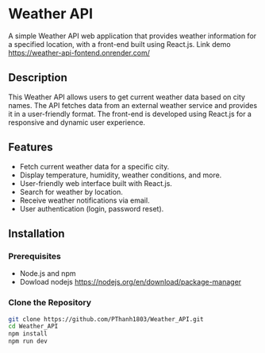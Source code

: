 # Weather API

A simple Weather API web application that provides weather information for a specified location, with a front-end built using React.js.
Link demo https://weather-api-fontend.onrender.com/

## Description

This Weather API allows users to get current weather data based on city names. The API fetches data from an external weather service and provides it in a user-friendly format. The front-end is developed using React.js for a responsive and dynamic user experience.

## Features

- Fetch current weather data for a specific city.
- Display temperature, humidity, weather conditions, and more.
- User-friendly web interface built with React.js.
- Search for weather by location.
- Receive weather notifications via email.
- User authentication (login, password reset).

## Installation

### Prerequisites

- Node.js and npm
- Dowload nodejs https://nodejs.org/en/download/package-manager
  

### Clone the Repository

```bash
git clone https://github.com/PThanh1803/Weather_API.git
cd Weather_API
npm install
npm run dev 


